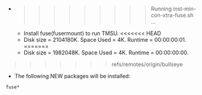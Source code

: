 * >>>>>>>>> Running inst-min-con-xtra-fuse.sh ...
  * Install fuse(fusermount) to run TMSU.
<<<<<<< HEAD
  * Disk size = 2104180K. Space Used = 4K. Runtime = 00:00:00:01.
=======
  * Disk size = 1982048K. Space Used = 4K. Runtime = 00:00:00:00.
>>>>>>> refs/remotes/origin/bullseye
  * The following NEW packages will be installed:
  ```bash
fuse*
  ```
